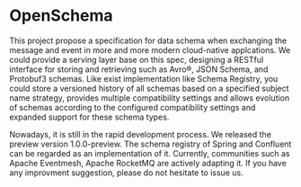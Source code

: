 # OpenSchema
This project propose a specification for data schema when exchanging the message and event in more and more modern cloud-native applcations. We could provide a serving layer base on this spec, designing a RESTful interface for storing and retrieving such as Avro®, JSON Schema, and Protobuf3 schemas. Like exist implementation like Schema Registry, you could store a versioned history of all schemas based on a specified subject name strategy, provides multiple compatibility settings and allows evolution of schemas according to the configured compatibility settings and expanded support for these schema types. 

Nowadays, it is still in the rapid development process. We released the preview version 1.0.0-preview. The schema registry of Spring and Confluent can be regarded as an implementation of it. Currently, communities such as Apache Eventmesh, Apache RocketMQ are actively adapting it. If you have any improvment suggestion, please do not hesitate to issue us.
